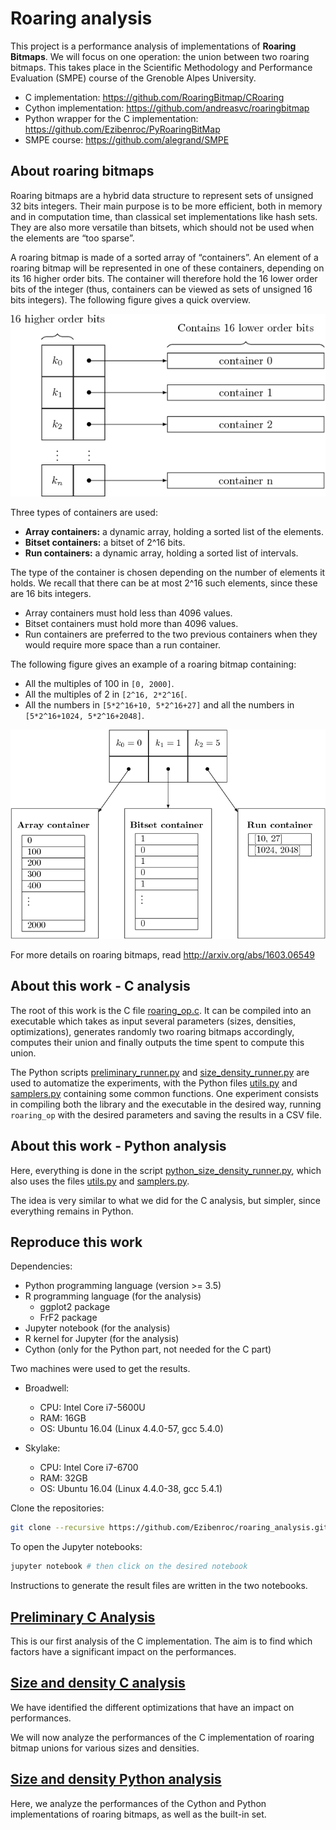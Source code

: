 # Roaring analysis

This project is a performance analysis of implementations of **Roaring Bitmaps**. We will focus on one operation: the union between two roaring bitmaps.
This takes place in the Scientific Methodology and Performance Evaluation (SMPE) course of the Grenoble Alpes University.

  - C implementation: https://github.com/RoaringBitmap/CRoaring
  - Cython implementation: https://github.com/andreasvc/roaringbitmap
  - Python wrapper for the C implementation: https://github.com/Ezibenroc/PyRoaringBitMap
  - SMPE course: https://github.com/alegrand/SMPE

## About roaring bitmaps

Roaring bitmaps are a hybrid data structure to represent sets of unsigned 32 bits integers. Their main purpose is to be more efficient, both in memory and in computation time, than classical set implementations like hash sets. They are also more versatile than bitsets, which should not be used when the elements are “too sparse”.

A roaring bitmap is made of a sorted array of “containers”. An element of a roaring bitmap will be represented in one of these containers, depending on its 16 higher order bits. The container will therefore hold the 16 lower order bits of the integer (thus, containers can be viewed as sets of unsigned 16 bits integers). The following figure gives a quick overview.

![overview of a roaring bitmap](figures/overview.png)

Three types of containers are used:

  - **Array containers:** a dynamic array, holding a sorted list of the elements.
  - **Bitset containers:** a bitset of 2^16 bits.
  - **Run containers:** a dynamic array, holding a sorted list of intervals.

The type of the container is chosen depending on the number of elements it holds. We recall that there can be at most 2^16 such elements, since these are 16 bits integers.

  - Array containers must hold less than 4096 values.
  - Bitset containers must hold more than 4096 values.
  - Run containers are preferred to the two previous containers when they would require more space than a run container.

The following figure gives an example of a roaring bitmap containing:
 - All the multiples of 100 in `[0, 2000]`.
 - All the multiples of 2 in `[2^16, 2*2^16[`.
 - All the numbers in `[5*2^16+10, 5*2^16+27]` and all the numbers in `[5*2^16+1024, 5*2^16+2048]`.

![example of roaring bitmap](figures/example.png)

For more details on roaring bitmaps, read http://arxiv.org/abs/1603.06549

## About this work - C analysis

The root of this work is the C file [roaring_op.c](roaring_op.c). It can be compiled into an executable which takes as input several parameters (sizes, densities, optimizations), generates randomly two roaring bitmaps accordingly, computes their union and finally outputs the time spent to compute this union.

The Python scripts [preliminary_runner.py](scripts/preliminary_runner.py) and [size_density_runner.py](scripts/size_density_runner.py) are used to automatize the experiments, with the Python files [utils.py](scripts/utils.py) and [samplers.py](scripts/samplers.py) containing some common functions. One experiment consists in compiling both the library and the executable in the desired way, running `roaring_op` with the desired parameters and saving the results in a CSV file.

## About this work - Python analysis

Here, everything is done in the script [python_size_density_runner.py](scripts/python_size_density_runner.py), which also uses the files [utils.py](scripts/utils.py) and [samplers.py](scripts/samplers.py).

The idea is very similar to what we did for the C analysis, but simpler, since everything remains in Python.

## Reproduce this work

Dependencies:
  - Python programming language (version >= 3.5)
  - R programming language (for the analysis)
    * ggplot2 package
    * FrF2 package
  - Jupyter notebook (for the analysis)
  - R kernel for Jupyter (for the analysis)
  - Cython (only for the Python part, not needed for the C part)

Two machines were used to get the results.

* Broadwell:
  - CPU: Intel Core i7-5600U
  - RAM: 16GB
  - OS:  Ubuntu 16.04 (Linux 4.4.0-57, gcc 5.4.0)

* Skylake:
  - CPU: Intel Core i7-6700
  - RAM: 32GB
  - OS: Ubuntu 16.04 (Linux 4.4.0-38, gcc 5.4.1)

Clone the repositories:
```bash
git clone --recursive https://github.com/Ezibenroc/roaring_analysis.git
```

To open the Jupyter notebooks:
```bash
jupyter notebook # then click on the desired notebook
```

Instructions to generate the result files are written in the two notebooks.

## [Preliminary C Analysis](preliminary_analysis.ipynb)

This is our first analysis of the C implementation. The aim is to find which factors have a significant impact on the performances.

## [Size and density C analysis](size_density_analysis.ipynb)

We have identified the different optimizations that have an impact on performances.

We will now analyze the performances of the C implementation of roaring bitmap unions for various sizes and densities.

## [Size and density Python analysis](python_analysis.ipynb)

Here, we analyze the performances of the Cython and Python implementations of roaring bitmaps, as well as the built-in set.
